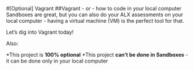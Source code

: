 #[Optional] Vagrant
##Vagrant - or - how to code in your local computer
Sandboxes are great, but you can also do your ALX assessments on your local computer - having a virtual machine (VM) is the perfect tool for that.

Let’s dig into Vagrant today!

Also:

*This project is __100% optional__
*This project __can’t be done in Sandboxes__ - it can be done only in your local computer

